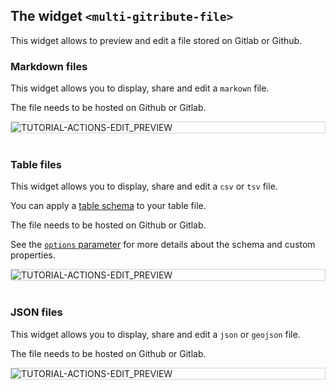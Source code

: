 
## The widget `<multi-gitribute-file>`

This widget allows to preview and edit a file stored on Gitlab or Github.

### Markdown files

This widget allows you to display, share and edit a `markown` file.

The file needs to be hosted on Github or Gitlab.

<div style="border: thin solid lightgrey;">
  <img 
    alt="TUTORIAL-ACTIONS-EDIT_PREVIEW"
    src="https://raw.githubusercontent.com/multi-coop/datami-documentation-content/main/images/screenshots/gitfile-md-preview-01.png"
    />
</div>

<br>

### Table files

This widget allows you to display, share and edit a `csv` or `tsv` file.

You can apply a [table schema](https://specs.frictionlessdata.io/table-schema/) to your table file.

The file needs to be hosted on Github or Gitlab.

See the [`options` parameter](/docs-gitfile#keys-for-the-options-parameter-for-csv-and-tsv-files) for more details about the schema and custom properties.

<div style="border: thin solid lightgrey;">
  <img 
    alt="TUTORIAL-ACTIONS-EDIT_PREVIEW"
    src="https://raw.githubusercontent.com/multi-coop/datami-documentation-content/main/images/screenshots/gitfile-csv-preview-01.png"
    />
</div>

<br>

### JSON files

This widget allows you to display, share and edit a `json` or `geojson` file.

The file needs to be hosted on Github or Gitlab.

<div style="border: thin solid lightgrey;">
  <img 
    alt="TUTORIAL-ACTIONS-EDIT_PREVIEW"
    src="https://raw.githubusercontent.com/multi-coop/datami-documentation-content/main/images/screenshots/gitfile-json-preview-01.png"
    />
</div>

<br>
